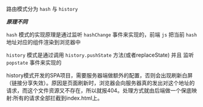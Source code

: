 路由模式分为 `hash` 与 `history`

***原理不同***

`hash` 模式的实现原理是通过监听 `hashChange` 事件来实现的，前端 `js` 把当前 `hash` 地址对应的组件渲染到浏览器中

`history` 模式是通过调用 `history.pushState` 方法(或者replaceState) 并且 监听 `popstate` 事件来实现的

history模式开发的SPA项目，需要服务器端做额外的配置，否则会出现刷新白屏（链接分享失效）。原因是页面刷新时，浏览器会向服务器真的发出对这个地址的请求，而这个文件资源又不存在，所以就报404。处理方式就由后端做一个保底映射:所有的请求全部拦截到index.html上。